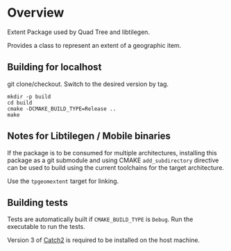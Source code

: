 
# Overview

Extent Package used by Quad Tree and libtilegen.

Provides a class to represent an extent of a geographic item.

## Building for localhost

git clone/checkout. Switch to the desired version by tag.

```
mkdir -p build
cd build
cmake -DCMAKE_BUILD_TYPE=Release ..
make
```

## Notes for Libtilegen / Mobile binaries

If the package is to be consumed for multiple architectures,
installing this package as a git submodule and using CMAKE `add_subdirectory` directive can be used to build using the current toolchains for the target architecture.

Use the `tpgeomextent` target for linking.

## Building tests

Tests are automatically built if `CMAKE_BUILD_TYPE` is `Debug`.
Run the executable to run the tests.

Version 3 of [Catch2](https://github.com/catchorg/Catch2) is required to be installed on the host machine.
